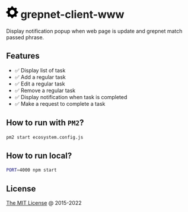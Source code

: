 # ![](./src/images/gear-32x32.png) grepnet-client-www

Display notification popup when web page is update and grepnet match passed phrase.

## Features

* ✅ Display list of task
* ✅ Add a regular task
* ✅ Edit a regular task
* ✅ Remove a regular task
* ✅ Display notification when task is completed
* ✅ Make a request to complete a task

## How to run with `PM2`?

```bash
pm2 start ecosystem.config.js
```

## How to run local?

```bash
PORT=4000 npm start
```

## License

[The MIT License](http://piecioshka.mit-license.org) @ 2015-2022
